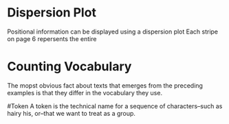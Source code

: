 # Dispersion Plot 
Positional information can be displayed using a dispersion plot 
Each stripe on page 6 repersents the entire 

# Counting Vocabulary 
The mopst obvious fact about texts that emerges from the preceding examples is that they differ in the vocabulary they use. 

#Token 
A token is the technical name for a sequence of characters–such as hairy his, or–that we want to treat as a group. 